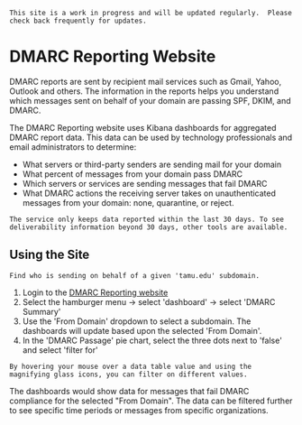 ```admonish info
This site is a work in progress and will be updated regularly.  Please check back frequently for updates.
```

# DMARC Reporting Website

DMARC reports are sent by recipient mail services such as Gmail, Yahoo, Outlook and others. The information in the reports helps you understand which messages sent on behalf of your domain are passing SPF, DKIM, and DMARC.

The DMARC Reporting website uses Kibana dashboards for aggregated DMARC report data.  This data can be used by technology professionals and email administrators to determine:

- What servers or third-party senders are sending mail for your domain
- What percent of messages from your domain pass DMARC
- Which servers or services are sending messages that fail DMARC
- What DMARC actions the receiving server takes on unauthenticated messages from your domain: none, quarantine, or reject.

```admonish info
The service only keeps data reported within the last 30 days. To see deliverability information beyond 30 days, other tools are available.
```

<!-- ## Dashboard

After navigating to this site and selecting the DMARC Summary dashboard, you will see the following:

- From Domain panel - a dropdown with a list of from domains that can be used to filter the data
- Total Message Count - the number of messages reported on for the domain in the last 30 days
- SPF Alignment - pie chart that displays the percentage messages that pass or fail SPF
- DKIM Alignment - pie chart that displays the percentage messages that pass or fail DKIM
- DMARC Passage - pie chart that displays the percentage messages that pass or fail DMARC
- DMARC Passage Over Time - chart of how many messages passed DMARC over time
- Message Disposition over Time -  chart of the number of messages that had a specific DMARC policy applied; if the status is 'none', that means that the policy was not applied and that the email reached the recipient's inbox, whereas 'quarantine' and 'reject' mean the policy was applied and that the message was either quarantined or rejected
- Reporting Organizations - a table with a list of organizations that are sending DMARC reports for the specified domain
- Top 2000 Message Sources by Reverse DNS - a table with a list of sending servers grouped by the base domain in their reverse DNS
- Message Volume by Header From - a table with a list of email from domains, sorted by message volume
- Map of Message Source Countries - a map of the world outlining how many messages were received from each country
- Message Source Countries - a table with the number of messages received from each country on the map
- Top 1000 Message Source IP Addresses - a table with a breakdown of the top 1000 message source IPs
- Overview - a table that provides an overall look at the DMARC Report data, including if SPF and/or DKIM passed and if SPF or DKIM passed DMARC authentication
- Published Policies (as reported) - a table that provides information about which published DMARC Policy was applied
- SPF Alignment Details - a table with information on SPF, its passage and alignment (did DMARC pass using SPF)
- DKIM Alignment Details - a table with information on DKIM, its passage and alignment (did DMARC pass using DKIM)

```admonish warning
The dashboards do not provide information on the status of specific email messages. Instead, it was designed to provide insight into who is sending mail on behalf of your domain or subdomain.
```-->

## Using the Site

```admonish example
Find who is sending on behalf of a given 'tamu.edu' subdomain.
```

1) Login to the [DMARC Reporting website](https://dmarc-report.kb.us-central1.gcp.cloud.es.io:9243/)
2) Select the hamburger menu -> select 'dashboard' -> select 'DMARC Summary'
3) Use the 'From Domain' dropdown to select a subdomain.  The dashboards will update based upon the selected 'From Domain'.
4) In the 'DMARC Passage' pie chart, select the three dots next to 'false' and select 'filter for'

```admonish info
By hovering your mouse over a data table value and using the magnifying glass icons, you can filter on different values.
```

The dashboards would show data for messages that fail DMARC compliance for the selected "From Domain".  The data can be filtered further to see specific time periods or messages from specific organizations.
